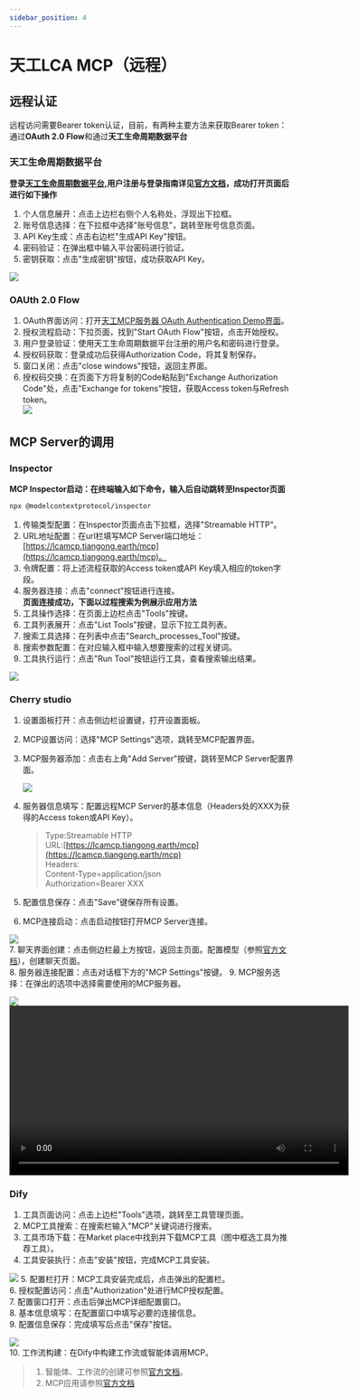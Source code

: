 ```yaml
---
sidebar_position: 4
---
```


# 天工LCA MCP（远程）

## 远程认证

远程访问需要Bearer token认证，目前，有两种主要方法来获取Bearer token：通过**OAuth 2.0 Flow**和通过**天工生命周期数据平台**

### 天工生命周期数据平台

**登录[天工生命周期数据平台](https://lca.tiangong.earth),用户注册与登录指南详见[官方文档](https://docs.tiangong.earth/quick-start/first-login)，成功打开页面后进行如下操作**  

1. 个人信息展开：点击上边栏右侧个人名称处，浮现出下拉框。
2. 账号信息选择：在下拉框中选择"账号信息"，跳转至账号信息页面。
3. API Key生成：点击右边栏"生成API Key"按钮。
4. 密码验证：在弹出框中输入平台密码进行验证。
5. 密钥获取：点击"生成密钥"按钮，成功获取API Key。

![](img/11.png)

### OAUth 2.0 Flow

1. OAuth界面访问：打开[天工MCP服务器 OAuth Authentication Demo界面](https://lcamcp.tiangong.earth/oauth/demo)。
2. 授权流程启动：下拉页面，找到"Start OAuth Flow"按钮，点击开始授权。
3. 用户登录验证：使用天工生命周期数据平台注册的用户名和密码进行登录。
4. 授权码获取：登录成功后获得Authorization Code，将其复制保存。
5. 窗口关闭：点击"close windows"按钮，返回主界面。
6. 授权码交换：在页面下方将复制的Code粘贴到"Exchange Authorization Code"处，点击"Exchange for tokens"按钮，获取Access token与Refresh token。  
![](img/10.png)  

## MCP Server的调用

### Inspector

**MCP Inspector启动：在终端输入如下命令，输入后自动跳转至Inspector页面**  

```bash
npx @modelcontextprotocol/inspector
```

1. 传输类型配置：在Inspector页面点击下拉框，选择"Streamable HTTP"。
2. URL地址配置：在url栏填写MCP Server端口地址：[https://lcamcp.tiangong.earth/mcp](https://lcamcp.tiangong.earth/mcp)。
3. 令牌配置：将上述流程获取的Access token或API Key填入相应的token字段。
4. 服务器连接：点击"connect"按钮进行连接。  
**页面连接成功，下面以过程搜索为例展示应用方法**  
5. 工具操作选择：在页面上边栏点击"Tools"按键。
6. 工具列表展开：点击"List Tools"按键，显示下拉工具列表。
7. 搜索工具选择：在列表中点击"Search_processes_Tool"按键。
8. 搜索参数配置：在对应输入框中输入想要搜索的过程关键词。
9. 工具执行运行：点击"Run Tool"按钮运行工具，查看搜索输出结果。

![](img/12.png)

### Cherry studio

1. 设置面板打开：点击侧边栏设置键，打开设置面板。
2. MCP设置访问：选择"MCP Settings"选项，跳转至MCP配置界面。
3. MCP服务器添加：点击右上角"Add Server"按键，跳转至MCP Server配置界面。

    ![](img/6.png)

4. 服务器信息填写：配置远程MCP Server的基本信息（Headers处的XXX为获得的Access token或API Key）。
    >Type:Streamable HTTP  
    >URL:[https://lcamcp.tiangong.earth/mcp](https://lcamcp.tiangong.earth/mcp)  
    >Headers:  
    >Content-Type=application/json  
    >Authorization=Bearer XXX  

5. 配置信息保存：点击"Save"键保存所有设置。
6. MCP连接启动：点击启动按钮打开MCP Server连接。
  
![](img/7.png)  
7. 聊天界面创建：点击侧边栏最上方按钮，返回主页面。配置模型（参照[官方文档](https://docs.cherry-ai.com/pre-basic/providers)），创建聊天页面。  
8. 服务器连接配置：点击对话框下方的"MCP Settings"按键。
9. MCP服务选择：在弹出的选项中选择需要使用的MCP服务器。  

![](img/15.png)  
 <video src="img/2.mp4" controls width="600">
  您的浏览器不支持视频播放。
</video>

### Dify

1. 工具页面访问：点击上边栏"Tools"选项，跳转至工具管理页面。  
2. MCP工具搜索：在搜索栏输入"MCP"关键词进行搜索。  
3. 工具市场下载：在Market place中找到并下载MCP工具（图中框选工具为推荐工具）。  
4. 工具安装执行：点击"安装"按钮，完成MCP工具安装。  

![](img/16.png)
5. 配置栏打开：MCP工具安装完成后，点击弹出的配置栏。  
6. 授权配置访问：点击"Authorization"处进行MCP授权配置。  
7. 配置窗口打开：点击后弹出MCP详细配置窗口。  
8. 基本信息填写：在配置窗口中填写必要的连接信息。  
9. 配置信息保存：完成填写后点击"保存"按钮。

![](img/17.png)  
10. 工作流构建：在Dify中构建工作流或智能体调用MCP。  
>
>1. 智能体、工作流的创建可参照[官方文档](https://docs.dify.ai/zh-hans/guides/application-orchestrate/creating-an-application)。
>2. MCP应用请参照[官方文档](https://docs.dify.ai/zh-hans/guides/tools/mcp)
